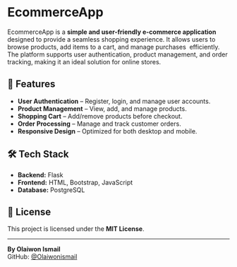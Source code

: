 # EcommerceApp

EcommerceApp is a **simple and user-friendly e-commerce application** designed to provide a seamless shopping experience. It allows users to browse products, add items to a cart, and manage purchases  efficiently. The platform supports user authentication, product management, and order tracking, making it an ideal solution for online stores.

## 🚀 Features

- **User Authentication** – Register, login, and manage user accounts.
- **Product Management** – View, add, and manage products.
- **Shopping Cart** – Add/remove products before checkout.
- **Order Processing** – Manage and track customer orders.
- **Responsive Design** – Optimized for both desktop and mobile.

## 🛠 Tech Stack

- **Backend:** Flask 
- **Frontend:** HTML,  Bootstrap, JavaScript 
- **Database:** PostgreSQL

## 📜 License

This project is licensed under the **MIT License**.

---

**By Olaiwon Ismail**\
GitHub: [@Olaiwonismail](https://github.com/Olaiwonismail)

